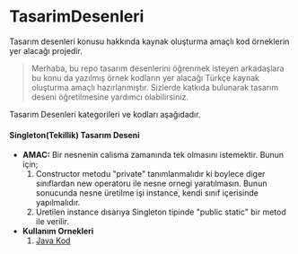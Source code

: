 # TasarimDesenleri
Tasarım desenleri konusu hakkında kaynak oluşturma amaçlı kod örneklerin yer alacağı projedir.
> Merhaba, bu repo tasarım desenlerini öğrenmek isteyen arkadaşlara bu konu da yazılmış örnek kodların yer alacağı Türkçe kaynak oluşturma amaçlı hazırlanmıştır. Sizlerde katkıda bulunarak tasarım deseni öğretilmesine yardımcı olabilirsiniz.

Tasarım Desenleri kategorileri ve kodları aşağıdadır.

#### Singleton(Tekillik) Tasarım Deseni
- **AMAC:** Bir nesnenin calisma zamanında tek olmasını istemektir. Bunun için;
  1) Constructor metodu "private" tanımlanmalıdır ki boylece diger sınıflardan
    new operatoru ile nesne ornegi yaratılmasın. Bunun sonucunda nesne üretilme 
    işi instance, kendi sınıf içerisinde yapılmalıdır.
  2) Uretilen instance dısarıya Singleton tipinde "public static" bir metod ile verilir.
- **Kullanım Ornekleri**
  1) [Java Kod](https://github.com/zekeriyafince/TasarimDesenleri/tree/master/singleton)
